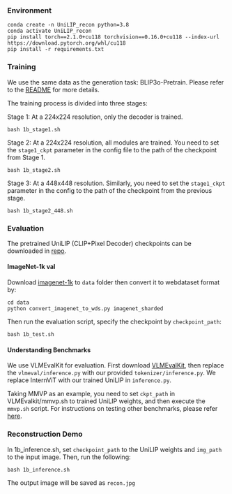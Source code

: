 ### Environment
```
conda create -n UniLIP_recon python=3.8
conda activate UniLIP_recon
pip install torch==2.1.0+cu118 torchvision==0.16.0+cu118 --index-url https://download.pytorch.org/whl/cu118
pip install -r requirements.txt
```

### Training
We use the same data as the generation task: BLIP3o-Pretrain. Please refer to the [README](https://github.com/nnnth/UniLIP/blob/main/README.md) for more details.

The training process is divided into three stages:

Stage 1: At a 224x224 resolution, only the decoder is trained.
```
bash 1b_stage1.sh
```

Stage 2: At a 224x224 resolution, all modules are trained. You need to set the `stage1_ckpt` parameter in the config file to the path of the checkpoint from Stage 1.
```
bash 1b_stage2.sh
```

Stage 3: At a 448x448 resolution. Similarly, you need to set the `stage1_ckpt` parameter in the config to the path of the checkpoint from the previous stage.
```
bash 1b_stage2_448.sh
```


### Evaluation
The pretrained UniLIP (CLIP+Pixel Decoder) checkpoints can be downloaded in [repo](https://huggingface.co/kanashi6/UniLIP).
#### ImageNet-1k val
Download [imagenet-1k](https://huggingface.co/datasets/ILSVRC/imagenet-1k) to `data` folder then convert it to webdataset format by:
```
cd data
python convert_imagenet_to_wds.py imagenet_sharded
```

Then run the evaluation script, specify the checkpoint by `checkpoint_path`:
```
bash 1b_test.sh
```

#### Understanding Benchmarks
We use VLMEvalKit for evaluation. First download [VLMEvalKit](https://github.com/open-compass/VLMEvalKit), then replace the `vlmeval/inference.py` with our provided `tokenizer/inference.py`. We replace InternViT with our trained UniLIP in `inference.py`.

Taking MMVP as an example, you need to set `ckpt_path` in VLMEvalkit/mmvp.sh to trained UniLIP weights, and then execute the `mmvp.sh` script. For instructions on testing other benchmarks, please refer [here](https://github.com/open-compass/VLMEvalKit/blob/main/docs/en/Quickstart.md).


### Reconstruction Demo
In 1b_inference.sh, set `checkpoint_path` to the UniLIP weights and `img_path` to the input image. Then, run the following:

```
bash 1b_inference.sh
```
The output image will be saved as `recon.jpg`

